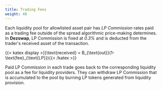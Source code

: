 ```yaml
---
title: Trading Fees
weight: 40
---
```


Each liquidity pool for allowlisted asset pair has *LP Commission* rates paid as a trading fee outside of the spread algorithmic price-making determines. In **Dezswap**, LP Commission is fixed at *0.3%* and is deducted from the trader's received asset of the transaction.

{{< katex display >}}\text{received} = B_{\text{out}}(1- \text{fee}_{\text{LP}}){{< /katex >}}

Paid LP Commission in each trade goes back to the corresponding liquidity pool as a fee for liquidity providers. They can withdraw LP Commission that is accumulated to the pool by burning LP tokens generated from liquidity provision.
